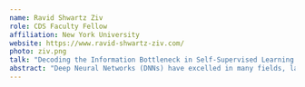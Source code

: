 ```yaml
---
name: Ravid Shwartz Ziv
role: CDS Faculty Fellow
affiliation: New York University
website: https://www.ravid-shwartz-ziv.com/
photo: ziv.png
talk: "Decoding the Information Bottleneck in Self-Supervised Learning: Pathway to Optimal Representation"
abstract: "Deep Neural Networks (DNNs) have excelled in many fields, largely due to their proficiency in supervised learning tasks. However, the dependence on vast labeled data becomes a constraint when such data is scarce. Self-Supervised Learning (SSL), a promising approach, harnesses unlabeled data to derive meaningful representations. Yet, how SSL filters irrelevant information without explicit labels remains unclear. In this talk, we aim to unravel the enigma of SSL using the lens of Information Theory, with a spotlight on the Information Bottleneck principle. This principle, while providing a sound understanding of the balance between compressing and preserving relevant features in supervised learning, presents a puzzle when applied to SSL due to the absence of labels during training. We will delve into the concept of ‘optimal representation’ in SSL, its relationship with data augmentations, optimization methods, and downstream tasks, and how SSL training learns and achieves optimal representations. Our discussion unveils our pioneering discoveries, demonstrating how SSL training naturally leads to the creation of optimal, compact representations that correlate with semantic labels. Remarkably, SSL seems to orchestrate an alignment of learned representations with semantic classes across multiple hierarchical levels, an alignment that intensifies during training and grows more defined deeper into the network. Considering these insights and their implications for class set performance, we conclude our talk by applying our analysis to devise more robust SSL-based information algorithms. These enhancements in transfer learning could lead to more efficient learning systems, particularly in data-scarce environments."
---
```

